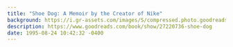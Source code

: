 ```yaml
---
title: "Shoe Dog: A Memoir by the Creator of Nike"
background: https://i.gr-assets.com/images/S/compressed.photo.goodreads.com/books/1457284880l/27220736._SY75_.jpg
description: https://www.goodreads.com/book/show/27220736-shoe-dog
date: 1995-08-24 10:42:32 -0400
---
```

